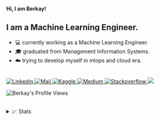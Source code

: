 **Hi, I am Berkay!**

## I am a Machine Learning Engineer.

* 💻 currently working as a Machine Learning Engineer.
* 🎓 graduated from Management Information Systems.
* ☁️ trying to develop myself in mlops and cloud era.


<a href="https://github.com/berkayalan">
</a>
<br/>
<a href="https://www.linkedin.com/in/berkayalan/">
    <img src="https://img.shields.io/badge/LinkedIn-0077B5?style=for-the-badge&logo=linkedin&logoColor=white" alt="Linkedin">
</a>
<a href="mailto:berkayalan.mail@gmail.co">
    <img src="https://img.shields.io/badge/Gmail-D14836?style=for-the-badge&logo=gmail&logoColor=white" alt="Mail">
</a>
<a href="https://www.kaggle.com/berkayalan">
    <img src="https://img.shields.io/badge/Kaggle-20BEFF?style=for-the-badge&logo=Kaggle&logoColor=white" alt="Kaggle">
</a>
<a href="https://medium.com/@berkayalan14">
    <img src="https://img.shields.io/badge/Medium-12100E?style=for-the-badge&logo=medium&logoColor=white`" alt="Medium">
</a>
<a href="https://stackoverflow.com/users/13472725/berkayln">
    <img src="https://img.shields.io/badge/Stack_Overflow-FE7A16?style=for-the-badge&logo=stack-overflow&logoColor=white" alt="Stackoverflow">
</a>

<a href="https://github.com/berkayalan">
    <img src="https://github-stats-alpha.vercel.app/api?username=berkayalan&cc=22272e&tc=37BCF6&ic=fff&bc=0000">
</a>
  
![Berkay's Profile Views](https://komarev.com/ghpvc/?username=berkayalan&color=blue)

<br/> 

<details>
<summary>📈 Stats</summary>
<br>
My Github Stats

![](http://github-profile-summary-cards.vercel.app/api/cards/profile-details?username=berkayalan&theme=dracula) 

![](http://github-profile-summary-cards.vercel.app/api/cards/repos-per-language?username=berkayalan&theme=dracula) 
![](http://github-profile-summary-cards.vercel.app/api/cards/most-commit-language?username=berkayalan&theme=dracula)

</details>
